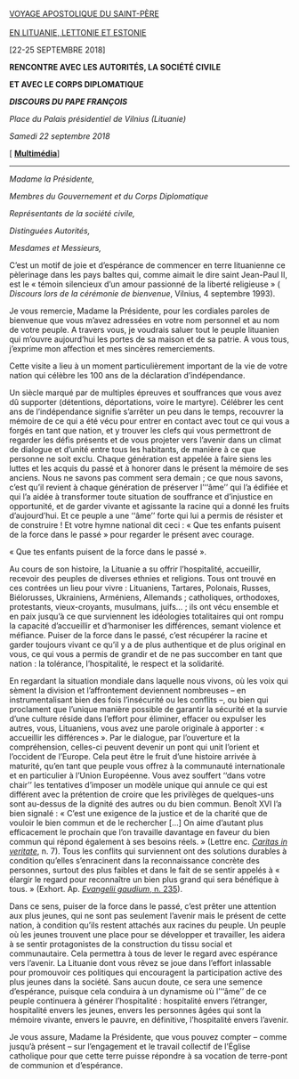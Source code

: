 [VOYAGE APOSTOLIQUE DU SAINT-PÈRE\
\
EN LITUANIE, LETTONIE ET ESTONIE](http://w2.vatican.va/content/francesco/fr/travels/2018/outside/documents/papa-francesco-paesi-baltici_2018.html)

\[22-25 SEPTEMBRE 2018\]

**RENCONTRE AVEC LES AUTORITÉS, LA SOCIÉTÉ CIVILE**

**ET AVEC LE CORPS DIPLOMATIQUE**

***DISCOURS DU PAPE FRANÇOIS***

*Place du Palais présidentiel de Vilnius (Lituanie)*

*Samedi 22 septembre 2018*

\[ **[Multimédia](http://w2.vatican.va/content/francesco/fr/events/event.dir.html/content/vaticanevents/fr/2018/9/22/autorita-lituania.html)**\]

* * *

*Madame la Présidente,*

*Membres du Gouvernement et du Corps Diplomatique*

*Représentants de la société civile,*

*Distinguées Autorités,*

*Mesdames et Messieurs,*

C’est un motif de joie et d’espérance de commencer en terre lituanienne ce pèlerinage dans les pays baltes qui, comme aimait le dire saint Jean-Paul II, est le « témoin silencieux d’un amour passionné de la liberté religieuse » ( *Discours lors de la cérémonie de bienvenue*, Vilnius, 4 septembre 1993).

Je vous remercie, Madame la Présidente, pour les cordiales paroles de bienvenue que vous m’avez adressées en votre nom personnel et au nom de votre peuple. A travers vous, je voudrais saluer tout le peuple lituanien qui m’ouvre aujourd’hui les portes de sa maison et de sa patrie. A vous tous, j’exprime mon affection et mes sincères remerciements.

Cette visite a lieu à un moment particulièrement important de la vie de votre nation qui célèbre les 100 ans de la déclaration d’indépendance.

Un siècle marqué par de multiples épreuves et souffrances que vous avez dû supporter (détentions, déportations, voire le martyre). Célébrer les cent ans de l’indépendance signifie s’arrêter un peu dans le temps, recouvrer la mémoire de ce qui a été vécu pour entrer en contact avec tout ce qui vous a forgés en tant que nation, et y trouver les clefs qui vous permettront de regarder les défis présents et de vous projeter vers l’avenir dans un climat de dialogue et d’unité entre tous les habitants, de manière à ce que personne ne soit exclu. Chaque génération est appelée à faire siens les luttes et les acquis du passé et à honorer dans le présent la mémoire de ses anciens. Nous ne savons pas comment sera demain ; ce que nous savons, c’est qu’il revient à chaque génération de préserver l’‘‘âme’’ qui l’a édifiée et qui l’a aidée à transformer toute situation de souffrance et d’injustice en opportunité, et de garder vivante et agissante la racine qui a donné les fruits d’aujourd’hui. Et ce peuple a une ‘‘âme’’ forte qui lui a permis de résister et de construire ! Et votre hymne national dit ceci : « Que tes enfants puisent de la force dans le passé » pour regarder le présent avec courage.

« Que tes enfants puisent de la force dans le passé ».

Au cours de son histoire, la Lituanie a su offrir l’hospitalité, accueillir, recevoir des peuples de diverses ethnies et religions. Tous ont trouvé en ces contrées un lieu pour vivre : Lituaniens, Tartares, Polonais, Russes, Biélorusses, Ukrainiens, Arméniens, Allemands ; catholiques, orthodoxes, protestants, vieux-croyants, musulmans, juifs… ; ils ont vécu ensemble et en paix jusqu’à ce que surviennent les idéologies totalitaires qui ont rompu la capacité d’accueillir et d’harmoniser les différences, semant violence et méfiance. Puiser de la force dans le passé, c’est récupérer la racine et garder toujours vivant ce qu’il y a de plus authentique et de plus original en vous, ce qui vous a permis de grandir et de ne pas succomber en tant que nation : la tolérance, l’hospitalité, le respect et la solidarité.

En regardant la situation mondiale dans laquelle nous vivons, où les voix qui sèment la division et l’affrontement deviennent nombreuses – en instrumentalisant bien des fois l’insécurité ou les conflits –, ou bien qui proclament que l’unique manière possible de garantir la sécurité et la survie d’une culture réside dans l’effort pour éliminer, effacer ou expulser les autres, vous, Lituaniens, vous avez une parole originale à apporter : « accueillir les différences ». Par le dialogue, par l’ouverture et la compréhension, celles-ci peuvent devenir un pont qui unit l’orient et l’occident de l’Europe. Cela peut être le fruit d’une histoire arrivée à maturité, qu’en tant que peuple vous offrez à la communauté internationale et en particulier à l’Union Européenne. Vous avez souffert ‘‘dans votre chair’’ les tentatives d’imposer un modèle unique qui annule ce qui est différent avec la prétention de croire que les privilèges de quelques-uns sont au-dessus de la dignité des autres ou du bien commun. Benoît XVI l’a bien signalé : « C’est une exigence de la justice et de la charité que de vouloir le bien commun et de le rechercher \[…\] On aime d’autant plus efficacement le prochain que l’on travaille davantage en faveur du bien commun qui répond également à ses besoins réels. » (Lettre enc. *[Caritas in veritate](http://w2.vatican.va/content/benedict-xvi/fr/encyclicals/documents/hf_ben-xvi_enc_20090629_caritas-in-veritate.html)*, n. 7). Tous les conflits qui surviennent ont des solutions durables à condition qu’elles s’enracinent dans la reconnaissance concrète des personnes, surtout des plus faibles et dans le fait de se sentir appelés à « élargir le regard pour reconnaître un bien plus grand qui sera bénéfique à tous. » (Exhort. Ap. [*Evangelii gaudium*, n. 235](http://w2.vatican.va/content/francesco/fr/apost_exhortations/documents/papa-francesco_esortazione-ap_20131124_evangelii-gaudium.html#Le_tout_est_supérieur_à_la_partie)).

Dans ce sens, puiser de la force dans le passé, c’est prêter une attention aux plus jeunes, qui ne sont pas seulement l’avenir mais le présent de cette nation, à condition qu’ils restent attachés aux racines du peuple. Un peuple où les jeunes trouvent une place pour se développer et travailler, les aidera à se sentir protagonistes de la construction du tissu social et communautaire. Cela permettra à tous de lever le regard avec espérance vers l’avenir. La Lituanie dont vous rêvez se joue dans l’effort inlassable pour promouvoir ces politiques qui encouragent la participation active des plus jeunes dans la société. Sans aucun doute, ce sera une semence d’espérance, puisque cela conduira à un dynamisme où l’‘‘âme’’ de ce peuple continuera à générer l’hospitalité : hospitalité envers l’étranger, hospitalité envers les jeunes, envers les personnes âgées qui sont la mémoire vivante, envers le pauvre, en définitive, l’hospitalité envers l’avenir.

Je vous assure, Madame la Présidente, que vous pouvez compter – comme jusqu’à présent – sur l’engagement et le travail collectif de l’Église catholique pour que cette terre puisse répondre à sa vocation de terre-pont de communion et d’espérance.
